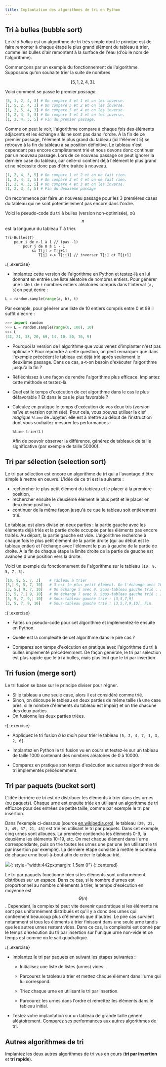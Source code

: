 ```yaml
---
title: Implantation des algorithmes de tri en Python
---
```


## Tri à bulles (bubble sort)

Le *tri à bulles* est un algorithme de tri très simple dont le principe est de faire remonter à chaque étape le plus grand élément du tableau à trier, comme les bulles d'air remontent à la surface de l'eau (d'où le nom de l'algorithme).

Commençons par un exemple du fonctionnement de l'algorithme. Supposons qu'on souhaite trier la suite de nombres 

$$[5, 1, 2, 4, 3].$$ 

Voici comment se passe le premier *passage*.

~~~python
[5, 1, 2, 4, 3] # On compare 5 et 1 et on les inverse.
[1, 5, 2, 4, 3] # On compare 5 et 2 et on les inverse.
[1, 2, 5, 4, 3] # On compare 5 et 4 et on les inverse.
[1, 2, 4, 5, 3] # On compare 5 et 3 et on les inverse.
[1, 2, 4, 3, 5] # Fin du premier passage.
~~~

Comme on peut le voir, l'algorithme compare à chaque fois des éléments adjacents et les échange s'ils ne sont pas dans l'ordre. À la fin de ce premier passage, l'élément le plus grand du tableau (ici l'élément 5) se retrouve à la fin du tableau à sa position définitive. Le tableau n'est cependant pas encore complètement trié et nous devons donc continuer par un nouveau passage. Lors de ce nouveau passage on peut ignorer la dernière case du tableau, car celle-ci contient déjà l'élément le plus grand et ne nécessite donc pas d'être traitée à nouveau.

~~~python
[1, 2, 4, 3, 5] # On compare 1 et 2 et on ne fait rien.
[1, 2, 4, 3, 5] # On compare 2 et 4 et on ne fait rien.
[1, 2, 4, 3, 5] # On compare 4 et 3 et on les inverse.
[1, 2, 3, 4, 5] # Fin du deuxième passage
~~~

On recommence par faire un nouveau passage pour les 3 premières cases du tableau qui ne sont potentiellement pas encore dans l'ordre.

Voici le pseudo-code du tri à bulles (version non-optimisée), où $$n$$ est la longueur du tableau T à trier.

~~~
Tri-Bulles(T)
    pour i de n-1 à 1 // (pas -1)
        pour j de 0 à i - 1
            si T[j] > T[j+1]
               T[j] <-> T[j+1] // inverser T[j] et T[j+1]
~~~

**:**{:.exercise} 

* Implantez cette version de l'algorithme en Python et testez-là en lui donnant en entrée une liste aléatoire de nombres entiers. Pour générer une liste `L` de `t` nombres entiers aléatoires compris dans l'interval `[a, b)`on peut écrire :

~~~python
L = random.sample(range(a, b), t)
~~~

Par exemple, pour générer une liste de 10 entiers compris entre 0 et 99 il suffit d'écrire :

~~~python
>>> import random
>>> L = random.sample(range(0, 100), 10)
>>> L
[41, 21, 38, 20, 69, 14, 10, 50, 76, 9]
~~~

* Pourquoi la version de l'algorithme que vous venez d'implanter n'est pas optimale ? Pour répondre à cette question, on peut remarquer que dans l'exemple précédent le tableau est déjà trié après seulement le deuxième passage. Dans ce cas, a-t-on besoin d'exécuter l'algorithme jusqu'à la fin ?

* Réfléchissez à une façon de rendre l'algorithme plus efficace. Implantez cette méthode et testez-là.

* Quel est le temps d'exécution de cet algorithme dans le cas le plus défavorable ? Et dans le cas le plus favorable ?

* Calculez en pratique le temps d'exécution de vos deux tris (version
  naïve et version optimisée). Pour cela, vous pouvez utiliser la clef
  *magique* `%time` de Jupyter: elle est à mettre au début de
  l'instruction dont vous souhaitez mesurer les performances :
  
  ~~~
  %time trier(L)
  ~~~
  
  Afin de pouvoir observer la différence, générez de tableaux de
  taille significative (par exemple de taille 50000).


## Tri par sélection (selection sort)

Le tri par sélection est encore un algorithme de tri qui a l'avantage d'être simple à mettre en oeuvre. L'idée de ce tri est la suivante : 
 - rechercher le plus petit élément du tableau et le placer à la première position, 
 - rechercher ensuite le deuxième élément le plus petit et le placer en deuxième position,
 - continuer de la même façon jusqu'à ce que le tableau soit entièrement trié.

Le tableau est alors divisé en deux parties : la partie gauche avec les éléments déjà triés et la partie droite occupée par les éléments pas encore traités. Au départ, la partie gauche est vide. L'algorithme recherche à chaque fois le plus petit élément de la partie droite (qui au début est le tableau entier) et l'échange avec l'élément le plus à gauche de la partie de droite. À la fin de chaque étape la limite droite de la partie de gauche est avancée d'une position vers la droite.

Voici un exemple du fonctionnement de l'algorithme sur le tableau `[10, 9, 5, 7, 3]`.

~~~python
[10, 9, 5, 7, 3]    # Tableau à trier
[3,| 9, 5, 7, 10]   # 3 est le plus petit élément. On l'échange avec 10. Sous-tableau gauche trié : [3]
[3, 5,| 9, 7, 10]   # On échange 5 avec 9. Sous-tableau gauche trié : [3,5]
[3, 5, 7,| 9, 10]   # On échange 7 avec 9. Sous-tableau gauche trié : [3,5,7] 
[3, 5, 7, 9,| 10]   # Sous-tableau gauche trié : [3,5,7,9] 
[3, 5, 7, 9, 10]    # Sous-tableau gauche trié : [3,5,7,9,10]. Fin. 
~~~

**:**{:.exercise} 

* Faites un pseudo-code pour cet algorithme et implementez-le ensuite en Python. 

* Quelle est la complexité de cet algorithme dans le pire cas ?

* Comparez son temps d'exécution en pratique avec l'algorithme du tri à bulles implementé précédemment. De façon générale, le tri par sélection est plus rapide que le tri à bulles, mais plus lent que le tri par insertion. 

## Tri fusion (merge sort) 

Le tri fusion se base sur le principe diviser pour régner.
 - Si le tableau a une seule case, alors il est considéré comme trié.
 - Sinon, on découpe le tableau en deux parties de même taille (à une case près, si le nombre d'éléments du tableau est impair) et on trie chacune des deux parties.
 - On fusionne les deux parties triées.

**:**{:.exercise} 

* Appliquez le tri fusion *à la main* pour trier le tableau `[5, 2, 4, 7, 1, 3, 2, 6]`.

* Implantez en Python le tri fusion vu en cours et testez-le sur un tableau de taille 1000 contenant des nombres aléatoires de 0  à 10000.

* Comparez en pratique son temps d'exécution aux autres algorithmes de tri implementés précédemment.

## Tri par paquets (bucket sort) 

L'idée derrière ce tri est de distribuer les éléments à trier dans des urnes (ou paquets). Chaque urne est ensuite triée en utilisant un algorithme de tri efficace pour des entrées de petite taille, comme par exemple le tri par insertion.

Dans l'exemple ci-dessous (source [en.wikipedia.org](https://en.wikipedia.org/wiki/Bucket_sort)), le tableau `[29, 25, 3, 49, 37, 21, 43]` est trié en utilisant le tri par paquets. Dans cet exemple, cinq urnes sont allouées. La première contiendra les éléments 0-9, la deuxième les éléments 10-19, etc. On met chaque élément dans l'urne correspondante, puis on trie toutes les urnes une par une (en utilisant le tri par insertion par exemple). La dernière étape consiste à mettre le contenu de chaque urne bout-à-bout afin de créer le tableau trié. 


![](bucketsort.png){: style="width:442px;margin: 1.5em 0"}
{:.centered}

Le tri par paquets fonctionne bien si les éléments sont uniformément distribués sur un espace. Dans ce cas, si le nombre d'urnes est proportionnel au nombre d'éléments à trier, le temps d'exécution en moyenne est $$\Theta(n)$$. Cependant, la complexité peut vite devenir quadratique si les éléments ne sont pas uniformément distribués et qu'il y a donc des urnes qui contiennent beaucoup plus d'éléments que d'autres. Le pire cas survient notamment si tous les éléments à trier finissent dans une seule urne tandis que les autres urnes restent vides. Dans ce cas, la complexité est donné par le temps d'exécution du tri par insertion sur l'unique urne non-vide et ce temps est comme on le sait quadratique.

**:**{:.exercise} 

* Implantez le tri par paquets en suivant les étapes suivantes :

     - Initialisez une liste de listes (urnes) vides.

     - Parcourez le tableau à trier et mettez chaque élément dans l'urne qui lui correspond.

     - Triez chaque urne en utilisant le tri par insertion.

     - Parcourez les urnes dans l'ordre et remettez les éléments dans le tableau initial.

* Testez votre implantation sur un tableau de grande taille généré aléatoirement. Comparez ses performances aux autres algorithmes de tri.

## Autres algorithmes de tri

Implantez les deux autres algorithmes de tri vus en cours (**tri par insertion** et **tri rapide**).
